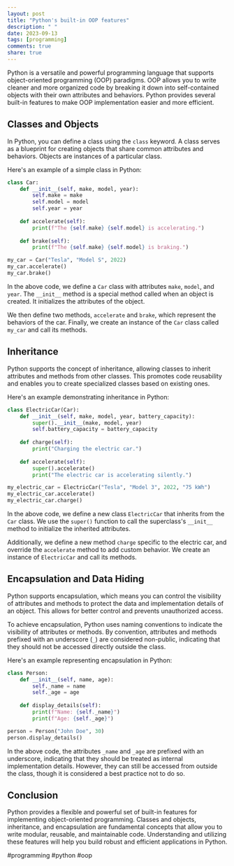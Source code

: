 ```yaml
---
layout: post
title: "Python's built-in OOP features"
description: " "
date: 2023-09-13
tags: [programming]
comments: true
share: true
---
```


Python is a versatile and powerful programming language that supports object-oriented programming (OOP) paradigms. OOP allows you to write cleaner and more organized code by breaking it down into self-contained objects with their own attributes and behaviors. Python provides several built-in features to make OOP implementation easier and more efficient.

## Classes and Objects

In Python, you can define a class using the `class` keyword. A class serves as a blueprint for creating objects that share common attributes and behaviors. Objects are instances of a particular class.

Here's an example of a simple class in Python:

```python
class Car:
    def __init__(self, make, model, year):
        self.make = make
        self.model = model
        self.year = year
    
    def accelerate(self):
        print(f"The {self.make} {self.model} is accelerating.")
    
    def brake(self):
        print(f"The {self.make} {self.model} is braking.")

my_car = Car("Tesla", "Model S", 2022)
my_car.accelerate()
my_car.brake()
```

In the above code, we define a `Car` class with attributes `make`, `model`, and `year`. The `__init__` method is a special method called when an object is created. It initializes the attributes of the object.

We then define two methods, `accelerate` and `brake`, which represent the behaviors of the car. Finally, we create an instance of the `Car` class called `my_car` and call its methods.

## Inheritance

Python supports the concept of inheritance, allowing classes to inherit attributes and methods from other classes. This promotes code reusability and enables you to create specialized classes based on existing ones.

Here's an example demonstrating inheritance in Python:

```python
class ElectricCar(Car):
    def __init__(self, make, model, year, battery_capacity):
        super().__init__(make, model, year)
        self.battery_capacity = battery_capacity
    
    def charge(self):
        print("Charging the electric car.")
    
    def accelerate(self):
        super().accelerate()
        print("The electric car is accelerating silently.")

my_electric_car = ElectricCar("Tesla", "Model 3", 2022, "75 kWh")
my_electric_car.accelerate()
my_electric_car.charge()
```

In the above code, we define a new class `ElectricCar` that inherits from the `Car` class. We use the `super()` function to call the superclass's `__init__` method to initialize the inherited attributes.

Additionally, we define a new method `charge` specific to the electric car, and override the `accelerate` method to add custom behavior. We create an instance of `ElectricCar` and call its methods.

## Encapsulation and Data Hiding

Python supports encapsulation, which means you can control the visibility of attributes and methods to protect the data and implementation details of an object. This allows for better control and prevents unauthorized access.

To achieve encapsulation, Python uses naming conventions to indicate the visibility of attributes or methods. By convention, attributes and methods prefixed with an underscore (`_`) are considered non-public, indicating that they should not be accessed directly outside the class.

Here's an example representing encapsulation in Python:

```python
class Person:
    def __init__(self, name, age):
        self._name = name
        self._age = age
    
    def display_details(self):
        print(f"Name: {self._name}")
        print(f"Age: {self._age}")

person = Person("John Doe", 30)
person.display_details()
```

In the above code, the attributes `_name` and `_age` are prefixed with an underscore, indicating that they should be treated as internal implementation details. However, they can still be accessed from outside the class, though it is considered a best practice not to do so.

## Conclusion

Python provides a flexible and powerful set of built-in features for implementing object-oriented programming. Classes and objects, inheritance, and encapsulation are fundamental concepts that allow you to write modular, reusable, and maintainable code. Understanding and utilizing these features will help you build robust and efficient applications in Python.

#programming #python #oop
